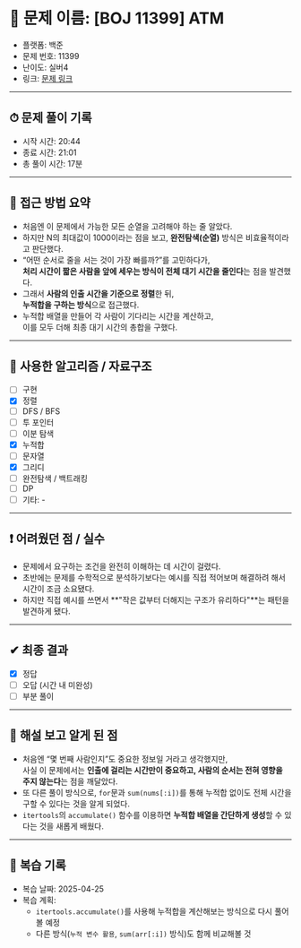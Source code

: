 # 🧠 문제 이름: [BOJ 11399] ATM

- 플랫폼: 백준  
- 문제 번호: 11399  
- 난이도: 실버4  
- 링크: [문제 링크](https://www.acmicpc.net/problem/11399)

---

## ⏱ 문제 풀이 기록

- 시작 시간: 20:44  
- 종료 시간: 21:01  
- 총 풀이 시간: 17분

---

## 💭 접근 방법 요약

- 처음엔 이 문제에서 가능한 모든 순열을 고려해야 하는 줄 알았다.
- 하지만 N의 최대값이 1000이라는 점을 보고, **완전탐색(순열)** 방식은 비효율적이라고 판단했다.
- “어떤 순서로 줄을 서는 것이 가장 빠를까?”를 고민하다가,  
  **처리 시간이 짧은 사람을 앞에 세우는 방식이 전체 대기 시간을 줄인다**는 점을 발견했다.
- 그래서 **사람의 인출 시간을 기준으로 정렬**한 뒤,  
  **누적합을 구하는 방식**으로 접근했다.
- 누적합 배열을 만들어 각 사람이 기다리는 시간을 계산하고,  
  이를 모두 더해 최종 대기 시간의 총합을 구했다.

---

## 🔧 사용한 알고리즘 / 자료구조

- [ ] 구현  
- [x] 정렬  
- [ ] DFS / BFS  
- [ ] 투 포인터  
- [ ] 이분 탐색  
- [x] 누적합  
- [ ] 문자열  
- [x] 그리디  
- [ ] 완전탐색 / 백트래킹  
- [ ] DP  
- [ ] 기타: -

---

## ❗ 어려웠던 점 / 실수

- 문제에서 요구하는 조건을 완전히 이해하는 데 시간이 걸렸다.
- 초반에는 문제를 수학적으로 분석하기보다는 예시를 직접 적어보며 해결하려 해서 시간이 조금 소요됐다.
- 하지만 직접 예시를 쓰면서 **"작은 값부터 더해지는 구조가 유리하다"**는 패턴을 발견하게 됐다.

---

## ✔ 최종 결과

- [x] 정답  
- [ ] 오답 (시간 내 미완성)  
- [ ] 부분 풀이

---

## 📘 해설 보고 알게 된 점

- 처음엔 “몇 번째 사람인지”도 중요한 정보일 거라고 생각했지만,  
  사실 이 문제에서는 **인출에 걸리는 시간만이 중요하고, 사람의 순서는 전혀 영향을 주지 않는다**는 점을 깨달았다.
- 또 다른 풀이 방식으로, `for`문과 `sum(nums[:i])`를 통해 누적합 없이도 전체 시간을 구할 수 있다는 것을 알게 되었다.
- `itertools`의 `accumulate()` 함수를 이용하면 **누적합 배열을 간단하게 생성**할 수 있다는 것을 새롭게 배웠다.

---

## 🔁 복습 기록

- 복습 날짜: 2025-04-25  
- 복습 계획:
  - `itertools.accumulate()`를 사용해 누적합을 계산해보는 방식으로 다시 풀어볼 예정
  - 다른 방식(`누적 변수 활용`, `sum(arr[:i])` 방식)도 함께 비교해볼 것

